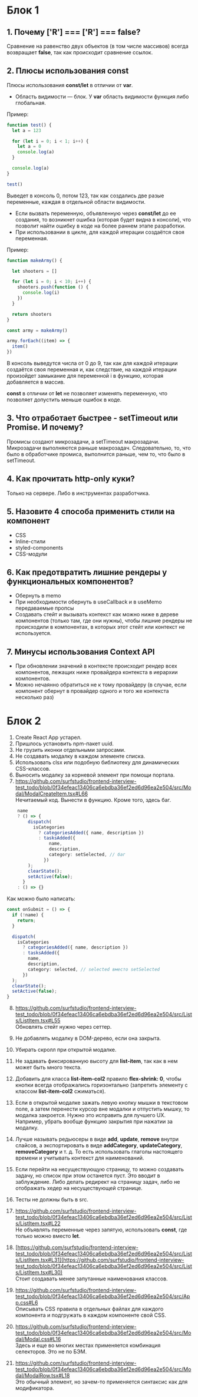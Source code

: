 # Блок 1

## 1. Почему ['R'] === ['R'] === false?

Сравнение на равенство двух объектов (в том числе массивов) всегда возвращает **false**, так как происходит сравнение ссылок.

## 2. Плюсы использования const

Плюсы использования **const/let** в отличии от **var**.

- Область видимости — блок. У **var** область видимости функция либо глобальная.

Пример:

```js
function test() {
  let a = 123

  for (let i = 0; i < 1; i++) {
    let a = 0
    console.log(a)
  }

  console.log(a)
}

test()
```
Выведет в консоль 0, потом 123, так как создались две разые переменные, каждая в отдельной области видимости.

- Если вызвать переменную, объявленную через **const/let** до ее создания, то возникнет ошибка (которая будет видна в консоли), что позволит найти ошибку в коде на более раннем этапе разработки.
- При использовании в цикле, для каждой итерации создаётся своя переменная.

Пример:
```js
function makeArmy() {

  let shooters = []

  for (let i = 0; i < 10; i++) {
    shooters.push(function () {
      console.log(i)
    })
  }

  return shooters
}

const army = makeArmy()

army.forEach((item) => {
  item()
})
```
В консоль выведутся числа от 0 до 9, так как для каждой итерации создаётся своя переменная и, как следствие, на каждой итерации произойдет замыкание для переменной i в функцию, которая добавляется в массив.

**const** в отличии от **let** не позволяет изменять переменную, что позволяет допустить меньше ошибок в коде.

## 3. Что отработает быстрее - setTimeout или Promise. И почему?

Промисы создают микрозадачи, а setTimeout макрозадачи. Микрозадачи выполняются раньше макрозадач. Следовательно, то, что было в обработчике промиса, выполнится раньше, чем то, что было в setTimeout.

## 4. Как прочитать http-only куки?

Только на сервере. Либо в инструментах разработчика.

## 5. Назовите 4 способа применить стили на компонент

- CSS
- Inline-стили
- styled-components
- CSS-модули

## 6. Как предотвратить лишние рендеры у функциональных компонентов?

- Обернуть в memo
- При необходимости обернуть в useCallback и в useMemo передаваемые пропсы
- Создавать стейт и вызывать контекст как можно ниже в дереве компонентов (только там, где они нужны), чтобы лишние рендеры не происходили в компонентах, в которых этот стейт или контекст не используется.

## 7. Минусы использования Context API
- При обновлении значений в контексте происходит рендер всех компонентов, лежащих ниже провайдера контекста в иерархии компонентов.
- Можно нечаянно обратиться не к тому провайдеру (в случае, если компонент обернут в провайдер одного и того же контекста несколько раз)

# Блок 2
1. Create React App устарел.
2. Пришлось установить npm-пакет uuid.
3. Не грузить иконки отдельными запросами.
4. Не создавать модалку в каждом элементе списка.
5. Использовать clsx или подобную библиотеку для динамических CSS-классов.
6. Выносить модалку за корневой элемент при помощи портала.
7. https://github.com/surfstudio/frontend-interview-test_todo/blob/0f34efeac13406ca6ebdba36ef2ed6d96ea2e504/src/Modal/ModalCreateItem.tsx#L66  
   Нечитаемый код. Вынести в функцию. Кроме того, здесь баг.


```typescript
    name
    ? () => {
        dispatch(
          isCategories
            ? categoriesAdded({ name, description })
            : tasksAdded({
                name,
                description,
                category: setSelected, // баг
              })
        );
        clearState();
        setActive(false);
      }
    : () => {}
```

Как можно было написать:

```typescript
const onSubmit = () => {
  if (!name) {
    return;
  }

  dispatch(
    isCategories
      ? categoriesAdded({ name, description })
      : tasksAdded({
        name,
        description,
        category: selected, // selected вместо setSelected
      })
  );
  clearState();
  setActive(false);
}
```

8. https://github.com/surfstudio/frontend-interview-test_todo/blob/0f34efeac13406ca6ebdba36ef2ed6d96ea2e504/src/Lists/ListItem.tsx#L55  
   Обновлять стейт нужно через сеттер.

9. Не добавлять модалку в DOM-дерево, если она закрыта.
10. Убирать скролл при открытой модалке.
11. Не задавать фиксированную высоту для **list-item**, так как в нем может быть много текста.
12. Добавить для класса **list-item-col2** правило **flex-shrink: 0**, чтобы кнопки всегда отображались горизонтально (запретить элементу с классом **list-item-col2** сжиматься).
13. Если в открытой модалке зажать левую кнопку мышки в текстовом поле, а затем перенести курсор вне модалки и отпустить мышку, то модалка закроется. Нужно это исправить для лучшего UX. Например, убрать вообще функцию закрытия при нажатии за модалку.
14. Лучше называть редьюсеры в виде **add**, **update**, **remove** внутри слайсов, а экспортировать в виде **addCategory**, **updateCategory**, **removeCategory** и т. д. То есть использовать глаголы настоящего времени и учитывать контекст для наименований.
15. Если перейти на несуществующую страницу, то можно создавать задачу, но список при этом останется пуст. Это вводит в заблуждение. Либо делать редирект на страницу задач, либо не отображать хедер на несуществующей странице.
16. Тесты не должны быть в src.
17. https://github.com/surfstudio/frontend-interview-test_todo/blob/0f34efeac13406ca6ebdba36ef2ed6d96ea2e504/src/Lists/ListItem.tsx#L22  
    Не объявлять переменные через запятую, использовать **const**, где только можно вместо **let**.
18. [https://github.com/surfstudio/frontend-interview-test_todo/blob/0f34efeac13406ca6ebdba36ef2ed6d96ea2e504/src/Lists/ListItem.tsx#L31](https://github.com/surfstudio/frontend-interview-test_todo/blob/0f34efeac13406ca6ebdba36ef2ed6d96ea2e504/src/Lists/ListItem.tsx#L30)  
    Стоит создавать менее запутанные наименования классов.
19. https://github.com/surfstudio/frontend-interview-test_todo/blob/0f34efeac13406ca6ebdba36ef2ed6d96ea2e504/src/App.css#L6  
    Описывать CSS правила в отдельных файлах для каждого компонента и подгружать в каждом компоненте свой CSS.
20. https://github.com/surfstudio/frontend-interview-test_todo/blob/0f34efeac13406ca6ebdba36ef2ed6d96ea2e504/src/Modal/Modal.css#L16  
    Здесь и еще во многих местах применяется комбинация селекторов. Это не по БЭМ.
21. https://github.com/surfstudio/frontend-interview-test_todo/blob/0f34efeac13406ca6ebdba36ef2ed6d96ea2e504/src/Modal/ModalRow.tsx#L18  
    Это обычный элемент, но зачем-то применяется синтаксис как для модификатора.
